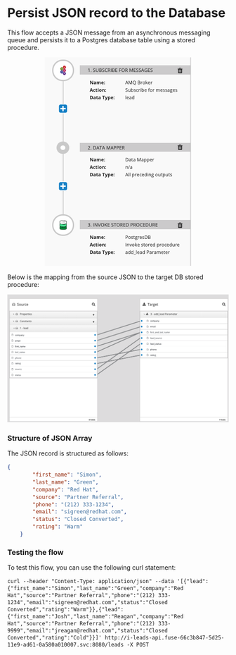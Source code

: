 Persist JSON record to the Database
=============

This flow accepts a JSON message from an asynchronous messaging queue and persists it to a Postgres database table using a stored procedure.

<p align="center">
  <img src="images/persist-db-flow.png"/>
</p>

Below is the mapping from the source JSON to the target DB stored procedure:

<p align="center">
  <img src="images/persist-db-map.png"/>
</p>

### Structure of JSON Array

The JSON record is structured as follows:

```json
{
		"first_name": "Simon",
		"last_name": "Green",
		"company": "Red Hat",
		"source": "Partner Referral",
		"phone": "(212) 333-1234",
		"email": "sigreen@redhat.com",
		"status": "Closed Converted",
		"rating": "Warm"
	}
```

### Testing the flow

To test this flow, you can use the following curl statement:

```
curl --header "Content-Type: application/json" --data '[{"lead":{"first_name":"Simon","last_name":"Green","company":"Red Hat","source":"Partner Referral","phone":"(212) 333-1234","email":"sigreen@redhat.com","status":"Closed Converted","rating":"Warm"}},{"lead":{"first_name":"Josh","last_name":"Reagan","company":"Red Hat","source":"Partner Referral","phone":"(212) 333-9999","email":"jreagan@redhat.com","status":"Closed Converted","rating":"Cold"}}]' http://i-leads-api.fuse-66c3b847-5d25-11e9-ad61-0a580a010007.svc:8080/leads -X POST
```
